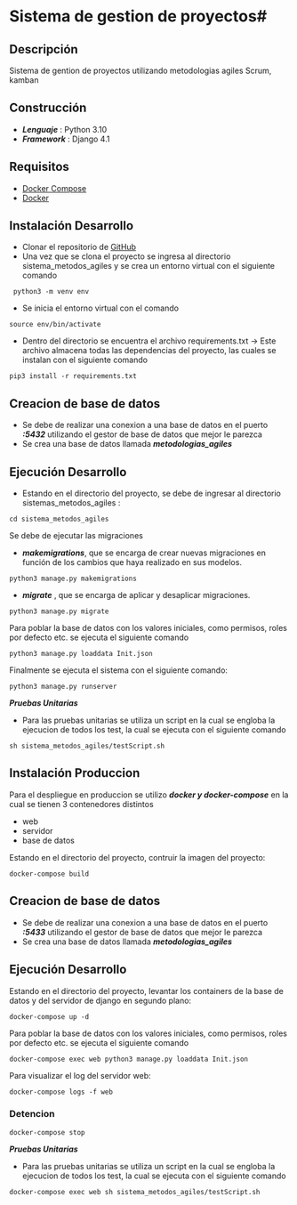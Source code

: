 # Sistema de gestion de proyectos#
##  Descripción ##
Sistema de gention de proyectos utilizando metodologias agiles 
Scrum, kamban

## Construcción ##
* ***Lenguaje*** : Python 3.10
* ***Framework*** : Django 4.1

## Requisitos ##
* [Docker Compose](https://docs.docker.com/compose/install/)
* [Docker](https://www.docker.com/)


## Instalación Desarrollo ##
- Clonar el repositorio de [GitHub](link)
- Una vez que se clona el proyecto se ingresa al directorio sistema_metodos_agiles y se crea un entorno virtual con el siguiente comando 
```
 python3 -m venv env 
```
- Se inicia el entorno virtual con el comando 
```
source env/bin/activate 
```
- Dentro del directorio se encuentra el archivo requirements.txt -> Este archivo almacena todas las dependencias del proyecto, las cuales se instalan con el siguiente comando 
```
pip3 install -r requirements.txt 
```
## Creacion de base de datos ##
- Se debe de realizar una conexion a una base de datos en el puerto ***:5432*** utilizando el gestor de base de datos que mejor le parezca
- Se crea una base de datos llamada ***metodologias_agiles***

## Ejecución Desarrollo ##
- Estando en el directorio del proyecto, se debe de ingresar al directorio sistemas_metodos_agiles :
```
cd sistema_metodos_agiles
```
Se debe de ejecutar las migraciones
- ***makemigrations***, que se encarga de crear nuevas migraciones en función de los cambios que haya realizado en sus modelos.
```
python3 manage.py makemigrations 
```
- ***migrate*** , que se encarga de aplicar y desaplicar migraciones.
```
python3 manage.py migrate 
```
 
Para poblar la base de datos con los valores iniciales, como permisos, roles por defecto etc. se ejecuta el siguiente comando
```
python3 manage.py loaddata Init.json
```
Finalmente se ejecuta el sistema con el siguiente comando:
```
python3 manage.py runserver 
```
***Pruebas Unitarias***
- Para las pruebas unitarias se utiliza un script en la cual se engloba la ejecucion de todos los test, la cual se ejecuta con el siguiente comando
```
sh sistema_metodos_agiles/testScript.sh
```
## Instalación Produccion ##
Para el despliegue en produccion se utilizo ***docker y docker-compose*** en la cual se tienen 3 contenedores distintos
- web 
- servidor 
- base de datos

Estando en el directorio del proyecto, contruir la imagen del proyecto:
```
docker-compose build
```
## Creacion de base de datos ##
- Se debe de realizar una conexion a una base de datos en el puerto ***:5433*** utilizando el gestor de base de datos que mejor le parezca
- Se crea una base de datos llamada ***metodologias_agiles***
## Ejecución Desarrollo ##
Estando en el directorio del proyecto, levantar los containers de la base de datos y del servidor de django en segundo plano:
```
docker-compose up -d
```
Para poblar la base de datos con los valores iniciales, como permisos, roles por defecto etc. se ejecuta el siguiente comando
```
docker-compose exec web python3 manage.py loaddata Init.json
```
Para visualizar el log del servidor web:
```
docker-compose logs -f web
```
### Detencion 
```
docker-compose stop
```
***Pruebas Unitarias***
- Para las pruebas unitarias se utiliza un script en la cual se engloba la ejecucion de todos los test, la cual se ejecuta con el siguiente comando
```
docker-compose exec web sh sistema_metodos_agiles/testScript.sh
```
